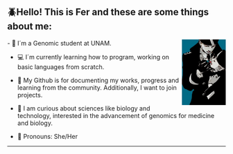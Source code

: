 ## 🪲Hello! This is Fer and these are some things about me:


<!--Veil1 image-->
<div>
  <img align="right" width="20%" src="Veil1.jpg">
</div>
<!-- descripción de perfil -->
- 🧬 I´m a Genomic student at UNAM.

- :computer: I´m currently learning how to program, working on basic languages from scratch.
  
- 💫 My Github is for documenting my works, progress and learning from the community. Additionally, I want to join projects.
  
- 🔬 I am curious about sciences like biology and technology, interested in the advancement of genomics for medicine and biology.
  
- :mouse2: Pronouns: She/Her

---------------------------------------------------------------------------------------------------------------------------------------------

